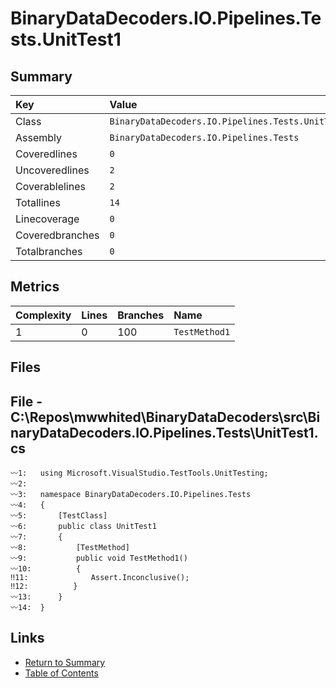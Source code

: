 ﻿# BinaryDataDecoders.IO.Pipelines.Tests.UnitTest1

## Summary

| Key             | Value                                             |
| :-------------- | :------------------------------------------------ |
| Class           | `BinaryDataDecoders.IO.Pipelines.Tests.UnitTest1` |
| Assembly        | `BinaryDataDecoders.IO.Pipelines.Tests`           |
| Coveredlines    | `0`                                               |
| Uncoveredlines  | `2`                                               |
| Coverablelines  | `2`                                               |
| Totallines      | `14`                                              |
| Linecoverage    | `0`                                               |
| Coveredbranches | `0`                                               |
| Totalbranches   | `0`                                               |

## Metrics

| Complexity | Lines | Branches | Name          |
| :--------- | :---- | :------- | :------------ |
| 1          | 0     | 100      | `TestMethod1` |

## Files

## File - C:\Repos\mwwhited\BinaryDataDecoders\src\BinaryDataDecoders.IO.Pipelines.Tests\UnitTest1.cs

```CSharp
〰1:   using Microsoft.VisualStudio.TestTools.UnitTesting;
〰2:   
〰3:   namespace BinaryDataDecoders.IO.Pipelines.Tests
〰4:   {
〰5:       [TestClass]
〰6:       public class UnitTest1
〰7:       {
〰8:           [TestMethod]
〰9:           public void TestMethod1()
〰10:          {
‼11:              Assert.Inconclusive();
‼12:          }
〰13:      }
〰14:  }
```

## Links

* [Return to Summary](Summary.md)
* [Table of Contents](../TOC.md)

